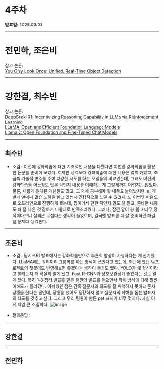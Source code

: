 # 4주차

**발표일**: 2025.03.23

---

# 전민하, 조은비

참고 논문:  
[You Only Look Once: Unified, Real-Time Object Detection](https://arxiv.org/pdf/1506.02640)

---

# 강한결, 최수빈

참고 논문:   
[DeepSeek-R1: Incentivizing Reasoning Capability in LLMs via Reinforcement Learning](https://arxiv.org/pdf/2501.12948)  
[LLaMA: Open and Efficient Foundation Language Models](https://arxiv.org/pdf/2302.13971)  
[Llama 2: Open Foundation and Fine-Tuned Chat Models](https://arxiv.org/pdf/2307.09288)  

---

## 최수빈

- 소감
   : 이전에 강화학습에 대한 기초적인 내용을 다뤘다면 이번엔 강화학습을 활용한 논문을 준비해 보았다. 하지만 생각보다 강화학습에 대한 내용은 많지 않았고, 조금씩 기술적 변주를 주며 다양한 시도를 하는 모델들의 비교였는데, 그래도 이전의 강화학습을 어느정도 맛본 덕인지 내용을 이해하는 게 그렇게까지 어렵지는 않았다. 물론, 새롭게 알게된 개념들도 많고, 그 덕에 공부해야 할 내용도 늘어났지만, ai 개발에 얼마나 많은 노력을 쏟고 있는지 간접적으로 느낄 수 있었다. 또 이번엔 처음으로 오프라인으로 진행하게 됐는데, 집이어서 편한 덕인지 말도 덜 절고, 준비한 내용도 꽤 잘 나온 것 같아서 나름대로 만족스러웠다. 그러나, 잠깐 말이 붕 뜰때 너무 정적이다보니 살짝은 무섭다는 생각이 들었으며, 결국엔 발표를 더 잘 준비하면 해결될 문제라 생각한다.

----

## 조은비
- 소감
  : 딥시크R1 발표에서는 강화학습만으로 추론력 향상이 가능하다는 게 신기했다. LLaMA에는 쿼리끼리 그룹화를 하는 방식이 쓰인다고 했는데, 최근에 했던 팀프로젝트의 챗봇에도 반영해보면 좋겠다는 생각이 들기도 했다. YOLO가 왜 혁신이라고 불리는지 더 확실히 알게 됐고, Fast-R-CNN과 상호보완성이 좋았다는 것도 알게 됐다. 특히 1-3 챕터 발표를 맡은 팀원의 발표를 들으면서 작동 방식에 대해 훨씬 이해도가 올라갔다. 아쉬웠던 점은 간혹 질문자의 의도를 잘 파악하지 못하고 혼자 당황을 한다는 점인데, 당황을 했어도 당황하지 말고 질문자의 이해를 돕는 발표자의 태도를 갖추고 싶다. 그리고 우리 팀원이 만든 ppt 표지가 너무 멋지다. 사실 이게 제일 큰 소감이다. ![image](https://github.com/user-attachments/assets/908a5a6d-d400-420b-b5e2-58b81a4a3e6a)

- 질의응답
  :
  
---
## 강한결

---

## 전민하


